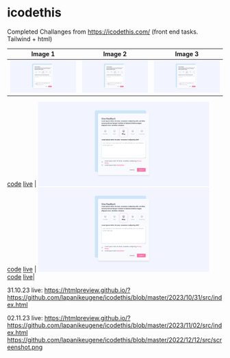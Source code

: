 # icodethis
Completed Challanges from https://icodethis.com/ (front end tasks. Tailwind + html)

| Image 1                              | Image 2                              | Image 3                              |
|--------------------------------------|--------------------------------------|--------------------------------------|
| <img src="https://github.com/lapanikeugene/icodethis/blob/master/2022/12/12/src/screenshot.png" width="400"> | <img src="https://github.com/lapanikeugene/icodethis/blob/master/2022/12/12/src/screenshot.png" width="400">|<img src="https://github.com/lapanikeugene/icodethis/blob/master/2022/12/12/src/screenshot.png" width="400">
  [code](https://github.com/lapanikeugene/icodethis/blob/master/2022/12/12/src/index.html)
  [live](https://icodethis.com/submissions/60340)
| <img src="https://github.com/lapanikeugene/icodethis/blob/master/2022/12/12/src/screenshot.png" width="400">  
  [code](https://github.com/lapanikeugene/icodethis/blob/master/2022/12/12/src/index.html)
  [live](https://icodethis.com/submissions/60340)
| <img src="https://github.com/lapanikeugene/icodethis/blob/master/2022/12/12/src/screenshot.png" width="400">  
  [code](https://github.com/lapanikeugene/icodethis/blob/master/2022/12/12/src/index.html)
  [live](https://icodethis.com/submissions/60340)|

31.10.23
live: https://htmlpreview.github.io/?https://github.com/lapanikeugene/icodethis/blob/master/2023/10/31/src/index.html

02.11.23
live: https://htmlpreview.github.io/?https://github.com/lapanikeugene/icodethis/blob/master/2023/11/02/src/index.html
https://github.com/lapanikeugene/icodethis/blob/master/2022/12/12/src/screenshot.png
